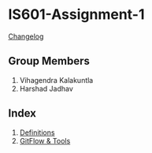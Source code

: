 # IS601-Assignment-1
[Changelog](Changelog.md)

## Group Members
1. Vihagendra Kalakuntla 
2. Harshad Jadhav

## Index

1. [Definitions](Definitions.md)
2. [GitFlow & Tools](https://github.com/vihagendra/IS601-Assignment-1/blob/master/GitFlow%20%26%20Tools.md)
